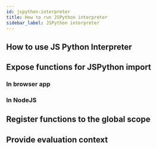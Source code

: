```yaml
---
id: jspython-interpreter
title: How to run JSPython interpreter
sidebar_label: JSPython interpreter
---
```


## How to use JS Python Interpreter

## Expose functions for JSPython import

### In browser app

### In NodeJS

## Register functions to the global scope

## Provide evaluation context
